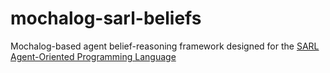 # mochalog-sarl-beliefs
Mochalog-based agent belief-reasoning framework designed for the [SARL Agent-Oriented Programming Language](http://www.sarl.io/)
